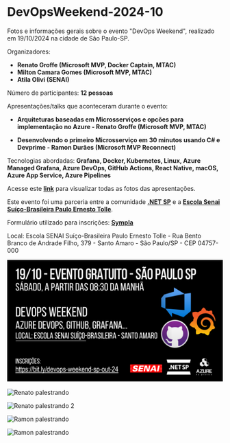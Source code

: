 # DevOpsWeekend-2024-10
Fotos e informações gerais sobre o evento "DevOps Weekend", realizado em 19/10/2024 na cidade de São Paulo-SP.

Organizadores:
- **Renato Groffe (Microsoft MVP, Docker Captain, MTAC)**
- **Milton Camara Gomes (Microsoft MVP, MTAC)**
- **Atila Olivi (SENAI)**

Número de participantes: **12 pessoas**

Apresentações/talks que aconteceram durante o evento:
* **Arquiteturas baseadas em Microsserviços e opcões para implementação no Azure - Renato Groffe (Microsoft MVP, MTAC)**

* **Desenvolvendo o primeiro Microsserviço em 30 minutos usando C# e Devprime - Ramon Durães (Microsoft MVP Reconnect)**

Tecnologias abordadas: **Grafana, Docker, Kubernetes, Linux, Azure Managed Grafana, Azure DevOps, GitHub Actions, React Native, macOS, Azure App Service, Azure Pipelines**

Acesse este [**link**](/img/) para visualizar todas as fotos das apresentações.

Este evento foi uma parceria entre a comunidade [**.NET SP**](https://www.meetup.com/dotnet-Sao-Paulo/) e a [**Escola Senai Suíço-Brasileira Paulo Ernesto Tolle**](https://suicobrasileira.sp.senai.br/).

Formulário utilizado para inscrições: [**Sympla**](https://www.sympla.com.br/evento/devops-saturday-azure-devops-github-grafana-gratuito-e-presencial-sao-paulo-sp/2683645)

Local: Escola SENAI Suíço-Brasileira Paulo Ernesto Tolle - Rua Bento Branco de Andrade Filho, 379 - Santo Amaro - São Paulo/SP - CEP 04757-000

![Banner do evento](img/banner.png)

![Renato palestrando](img/m-03.jpg)

![Renato palestrando 2](img/m-10.jpg)

![Ramon palestrando](img/m-18.jpg)

![Ramon palestrando](img/m-30.jpg)


